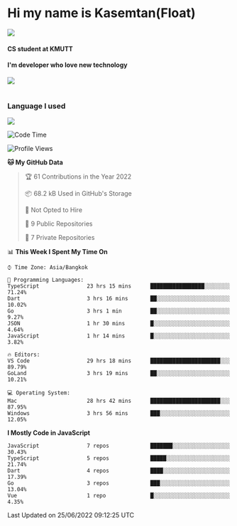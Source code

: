 # Hi my name is Kasemtan(Float)
![](https://64.media.tumblr.com/9c2a8f831efe8da556ffbf89cebb52c9/b86c1ab833a37e32-93/s1280x1920/d000dc22f75df64be2bc150f5fa69c4f6df6bb07.gifv)
#### CS student at KMUTT
#### I'm developer who love new technology
[![](https://github-readme-stats.vercel.app/api?username=FloatKasemtan&show_icons=true&theme=nightowl)]()
#
### Language I used
[![](https://github-readme-stats.vercel.app/api/top-langs/?username=FloatKasemtan&layout=compact&theme=nightowl)]()
<!--START_SECTION:waka-->
![Code Time](http://img.shields.io/badge/Code%20Time-504%20hrs%206%20mins-blue)

![Profile Views](http://img.shields.io/badge/Profile%20Views-0-blue)

**🐱 My GitHub Data** 

> 🏆 61 Contributions in the Year 2022
 > 
> 📦 68.2 kB Used in GitHub's Storage 
 > 
> 🚫 Not Opted to Hire
 > 
> 📜 9 Public Repositories 
 > 
> 🔑 7 Private Repositories  
 > 
📊 **This Week I Spent My Time On** 

```text
⌚︎ Time Zone: Asia/Bangkok

💬 Programming Languages: 
TypeScript               23 hrs 15 mins      █████████████████░░░░░░░░   71.24% 
Dart                     3 hrs 16 mins       ██░░░░░░░░░░░░░░░░░░░░░░░   10.02% 
Go                       3 hrs 1 min         ██░░░░░░░░░░░░░░░░░░░░░░░   9.27% 
JSON                     1 hr 30 mins        █░░░░░░░░░░░░░░░░░░░░░░░░   4.64% 
JavaScript               1 hr 14 mins        █░░░░░░░░░░░░░░░░░░░░░░░░   3.82%

🔥 Editors: 
VS Code                  29 hrs 18 mins      ██████████████████████░░░   89.79% 
GoLand                   3 hrs 19 mins       ██░░░░░░░░░░░░░░░░░░░░░░░   10.21%

💻 Operating System: 
Mac                      28 hrs 42 mins      ██████████████████████░░░   87.95% 
Windows                  3 hrs 56 mins       ███░░░░░░░░░░░░░░░░░░░░░░   12.05%

```

**I Mostly Code in JavaScript** 

```text
JavaScript               7 repos             ███████░░░░░░░░░░░░░░░░░░   30.43% 
TypeScript               5 repos             █████░░░░░░░░░░░░░░░░░░░░   21.74% 
Dart                     4 repos             ████░░░░░░░░░░░░░░░░░░░░░   17.39% 
Go                       3 repos             ███░░░░░░░░░░░░░░░░░░░░░░   13.04% 
Vue                      1 repo              █░░░░░░░░░░░░░░░░░░░░░░░░   4.35%

```



 Last Updated on 25/06/2022 09:12:25 UTC
<!--END_SECTION:waka-->
<!--
**FloatKasemtan/FloatKasemtan** is a ✨ _special_ ✨ repository because its `README.md` (this file) appears on your GitHub profile.

Here are some ideas to get you started:

- 🔭 I’m currently working on ...
- 🌱 I’m currently learning ...
- 👯 I’m looking to collaborate on ...
- 🤔 I’m looking for help with ...
- 💬 Ask me about ...
- 📫 How to reach me: ...
- 😄 Pronouns: ...
- ⚡ Fun fact: ...
-->
